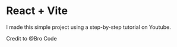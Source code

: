 # React + Vite

I made this simple project using a step-by-step tutorial on Youtube. 

Credit to @Bro Code